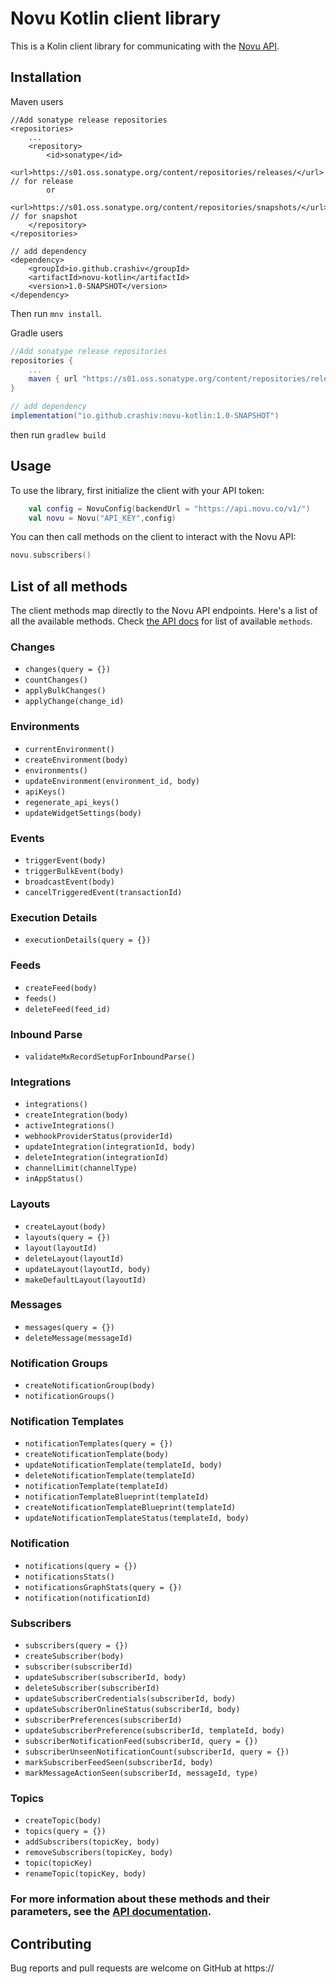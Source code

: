 # Novu Kotlin client library

This is a Kolin client library for communicating with the [Novu API](https://api.novu.co/api).

## Installation
Maven users
```maven
//Add sonatype release repositories
<repositories>
    ...
    <repository>
        <id>sonatype</id>
        <url>https://s01.oss.sonatype.org/content/repositories/releases/</url> // for release
        or 
        <url>https://s01.oss.sonatype.org/content/repositories/snapshots/</url> // for snapshot
    </repository>
</repositories>

// add dependency
<dependency>
    <groupId>io.github.crashiv</groupId>
    <artifactId>novu-kotlin</artifactId>
    <version>1.0-SNAPSHOT</version>
</dependency>
```
Then run `mnv install`.


Gradle users
```gradle
//Add sonatype release repositories
repositories {
    ...
    maven { url "https://s01.oss.sonatype.org/content/repositories/releases/" }
}

// add dependency
implementation("io.github.crashiv:novu-kotlin:1.0-SNAPSHOT")
```
then run `gradlew build`


## Usage

To use the library, first initialize the client with your API token:

```kotlin
    val config = NovuConfig(backendUrl = "https://api.novu.co/v1/")
    val novu = Novu("API_KEY",config)
```

You can then call methods on the client to interact with the Novu API:

```kotlin
novu.subscribers()
```

## List of all methods

The client methods map directly to the Novu API endpoints. Here's a list of all the available methods. Check [the API docs](https://docs.novu.co/api/overview) for list of available `methods`.

### Changes

- `changes(query = {})`
- `countChanges()`
- `applyBulkChanges()`
- `applyChange(change_id)`

### Environments

- `currentEnvironment()`
- `createEnvironment(body)`
- `environments()`
- `updateEnvironment(environment_id, body)`
- `apiKeys()`
- `regenerate_api_keys()`
- `updateWidgetSettings(body)`

### Events

- `triggerEvent(body)`
- `triggerBulkEvent(body)`
- `broadcastEvent(body)`
- `cancelTriggeredEvent(transactionId)`

### Execution Details

- `executionDetails(query = {})`

### Feeds

- `createFeed(body)`
- `feeds()`
- `deleteFeed(feed_id)`

### Inbound Parse

- `validateMxRecordSetupForInboundParse()`

### Integrations

- `integrations()`
- `createIntegration(body)`
- `activeIntegrations()`
- `webhookProviderStatus(providerId)`
- `updateIntegration(integrationId, body)`
- `deleteIntegration(integrationId)`
- `channelLimit(channelType)`
- `inAppStatus()`

### Layouts

- `createLayout(body) `
- `layouts(query = {})`
- `layout(layoutId)`
- `deleteLayout(layoutId)`
- `updateLayout(layoutId, body)`
- `makeDefaultLayout(layoutId)`

### Messages

- `messages(query = {})`
- `deleteMessage(messageId)`

### Notification Groups

- `createNotificationGroup(body)`
- `notificationGroups()`

### Notification Templates

- `notificationTemplates(query = {})`
- `createNotificationTemplate(body)`
- `updateNotificationTemplate(templateId, body)`
- `deleteNotificationTemplate(templateId)`
- `notificationTemplate(templateId)`
- `notificationTemplateBlueprint(templateId)`
- `createNotificationTemplateBlueprint(templateId)`
- `updateNotificationTemplateStatus(templateId, body)`

### Notification

- `notifications(query = {})`
- `notificationsStats()`
- `notificationsGraphStats(query = {})`
- `notification(notificationId)`

### Subscribers

- `subscribers(query = {}) `
- `createSubscriber(body)`
- `subscriber(subscriberId)`
- `updateSubscriber(subscriberId, body)`
- `deleteSubscriber(subscriberId)`
- `updateSubscriberCredentials(subscriberId, body)`
- `updateSubscriberOnlineStatus(subscriberId, body)`
- `subscriberPreferences(subscriberId)`
- `updateSubscriberPreference(subscriberId, templateId, body)`
- `subscriberNotificationFeed(subscriberId, query = {})`
- `subscriberUnseenNotificationCount(subscriberId, query = {})`
- `markSubscriberFeedSeen(subscriberId, body)`
- `markMessageActionSeen(subscriberId, messageId, type)`

### Topics

- `createTopic(body)`
- `topics(query = {})`
- `addSubscribers(topicKey, body)`
- `removeSubscribers(topicKey, body)`
- `topic(topicKey)`
- `renameTopic(topicKey, body)`

### For more information about these methods and their parameters, see the [API documentation](https://docs.novu.co/api/overview).

## Contributing

Bug reports and pull requests are welcome on GitHub at https://